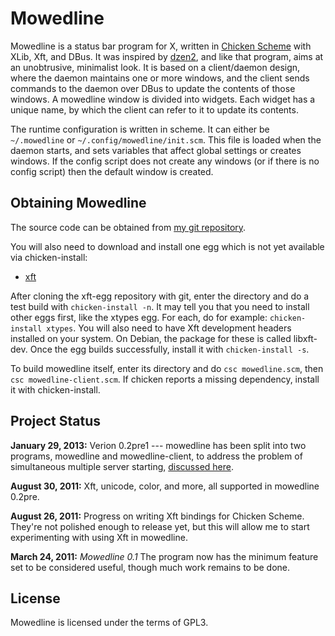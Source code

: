 Mowedline
=========

Mowedline is a status bar program for X, written in [Chicken
Scheme](http://www.call-cc.org/) with XLib, Xft, and DBus.  It was
inspired by [dzen2](https://github.com/robm/dzen), and like
that program, aims at an unobtrusive, minimalist look.  It is based on a
client/daemon design, where the daemon maintains one or more windows, and
the client sends commands to the daemon over DBus to update the contents
of those windows.  A mowedline window is divided into widgets.  Each
widget has a unique name, by which the client can refer to it to update
its contents.

The runtime configuration is written in scheme.  It can either be
`~/.mowedline` or `~/.config/mowedline/init.scm`.  This file is loaded
when the daemon starts, and sets variables that affect global settings or
creates windows.  If the config script does not create any windows (or if
there is no config script) then the default window is created.


Obtaining Mowedline
-------------------

The source code can be obtained from
[my git repository](https://github.com/retroj/mowedline/).

You will also need to download and install one egg which is not yet
available via chicken-install:

 * [xft](/git/xft-egg/)

After cloning the xft-egg repository with git, enter the directory and do
a test build with `chicken-install -n`.  It may tell you that you need to
install other eggs first, like the xtypes egg.  For each, do for example:
`chicken-install xtypes`.  You will also need to have Xft development
headers installed on your system.  On Debian, the package for these is
called libxft-dev.  Once the egg builds successfully, install it with
`chicken-install -s`.

To build mowedline itself, enter its directory and do `csc mowedline.scm`,
then `csc mowedline-client.scm`.  If chicken reports a missing dependency,
install it with chicken-install.


Project Status
--------------

__January 29, 2013:__ Verion 0.2pre1 --- mowedline has been split into two
programs, mowedline and mowedline-client, to address the problem of
simultaneous multiple server starting,
[discussed here](/blog/2013/01/28/mowedline-three-bugs).

__August 30, 2011:__ Xft, unicode, color, and more, all supported in
mowedline 0.2pre.

__August 26, 2011:__ Progress on writing Xft bindings for Chicken Scheme.
They're not polished enough to release yet, but this will allow me to
start experimenting with using Xft in mowedline.

__March 24, 2011:__ _Mowedline 0.1_ The program now has the minimum
feature set to be considered useful, though much work remains to be done.


License
-------

Mowedline is licensed under the terms of GPL3.
